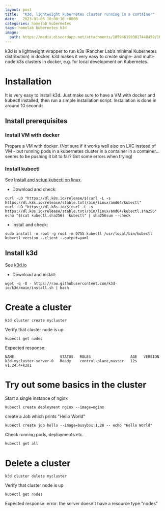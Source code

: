 ```yaml
---
layout: post
title:  "K3d, lightweight kubernetes cluster running in a container"
date:   2023-01-06 10:00:10 +0000
categories: homelab kubernetes
tags: homelab kubernetes k3d
image:
  path: https://media.discordapp.net/attachments/1059461993817448459/1060871516931235930/Fredrik999_a_big_old_wooden_ship_steering_wheel._focus_on_the_s_5797a714-a166-4809-978a-55558182f9b7.png
---
```

k3d is a lightweight wrapper to run k3s (Rancher Lab’s minimal Kubernetes distribution) in docker. k3d makes it very easy to create single- and multi-node k3s clusters in docker, e.g. for local development on Kubernetes.

# Installation
It is very easy to install k3d. Just make sure to have a VM with docker and kubectl installed, then run a simple installation script. Installation is done in around 10 seconds
## Install prerequisites
### Install VM with docker
Prepare a VM with docker. (Not sure if it works well also on LXC instead of VM - but running pods in a kubernetes cluster in a container in a container... seems to be pushing it bit to far? Got some errors when trying)

### Install kubectl
See [Install and setup kubectl on linux](https://kubernetes.io/docs/tasks/tools/install-kubectl-linux/).
* Download and check:
```shell
curl -LO "https://dl.k8s.io/release/$(curl -L -s https://dl.k8s.io/release/stable.txt)/bin/linux/amd64/kubectl"
curl -LO "https://dl.k8s.io/$(curl -L -s https://dl.k8s.io/release/stable.txt)/bin/linux/amd64/kubectl.sha256"
echo "$(cat kubectl.sha256)  kubectl" | sha256sum --check
```
* Install and check:
```shell
sudo install -o root -g root -m 0755 kubectl /usr/local/bin/kubectl
kubectl version --client --output=yaml    
```

## Install k3d
See [k3d.io](https://k3d.io/)
* Download and install:
```shell
wget -q -O - https://raw.githubusercontent.com/k3d-io/k3d/main/install.sh | bash
```

# Create a cluster
```shell
k3d cluster create mycluster
```
Verify that cluster node is up
```shell
kubectl get nodes
```
Expected response:
```
NAME                     STATUS   ROLES                  AGE   VERSION
k3d-mycluster-server-0   Ready    control-plane,master   12s   v1.24.4+k3s1
```

# Try out some basics in the cluster
Start a single instance of nginx
```shell
kubectl create deployment nginx --image=nginx
```
create a Job which prints "Hello World"
```shell
kubectl create job hello --image=busybox:1.28 -- echo "Hello World"
```
Check running pods, deployments etc.
```shell
kubectl get all
```

# Delete a cluster
```shell
k3d cluster delete mycluster
```
Verify that cluster node is up
```shell
kubectl get nodes
```
Expected response: error: the server doesn't have a resource type "nodes"

